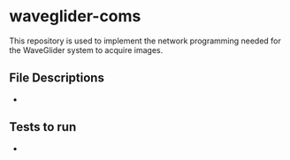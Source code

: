 # waveglider-coms
This repository is used to implement the network programming needed for the WaveGlider system to acquire images.

## File Descriptions
- 

## Tests to run
- 